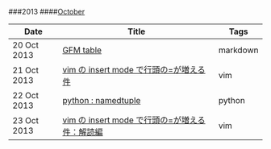 ###2013
####[October](./2013/Oct)

|Date       |Title                                                                               |Tags    |
|--------   |-----                                                                               |----    |
|20 Oct 2013|[GFM table](./2013/Oct/20.gfmtable.md)                                              |markdown|
|21 Oct 2013|[vim の insert mode で行頭の=が増える件](./2013/Oct/21.vim-doubleequal.md)          |vim     |
|22 Oct 2013|[python : namedtuple](./2013/Oct/22.python-namedtuple.md)                           |python  |
|23 Oct 2013|[vim の insert mode で行頭の=が増える件：解読編](./2013/Oct/23.vim-doubleequal-2.md)|vim     |

